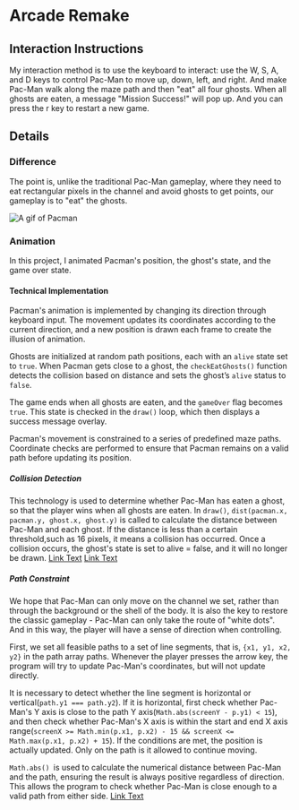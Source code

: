 # Arcade Remake
## Interaction Instructions
My interaction method is to use the keyboard to interact: use the W, S, A, and D keys to control Pac-Man to move up, down, left, and right. And make Pac-Man walk along the maze path and then "eat" all four ghosts. When all ghosts are eaten, a message "Mission Success!" will pop up. And you can press the r key to restart a new game.
## Details
### Difference
The point is, unlike the traditional Pac-Man gameplay, where they need to eat rectangular pixels in the channel and avoid ghosts to get points, our gameplay is to "eat" the ghosts.

![A gif of Pacman](https://media.giphy.com/media/v1.Y2lkPTc5MGI3NjExaG94enNkMGF3cmlucjB1ZzNuZjM4dzVuZDA1cDd3aWJoazBkdnR4eiZlcD12MV9naWZzX3NlYXJjaCZjdD1n/d9QiBcfzg64Io/giphy.gif)
### Animation
In this project, I animated Pacman's position, the ghost's state, and the game over state. 
#### Technical Implementation
Pacman's animation is implemented by changing its direction through keyboard input. The movement updates its coordinates according to the current direction, and a new position is drawn each frame to create the illusion of animation. 

Ghosts are initialized at random path positions, each with an `alive` state set to `true`. When Pacman gets close to a ghost, the `checkEatGhosts()` function detects the collision based on distance and sets the ghost’s `alive` status to `false`. 

The game ends when all ghosts are eaten, and the `gameOver` flag becomes `true`. This state is checked in the `draw()` loop, which then displays a success message overlay.

Pacman's movement is constrained to a series of predefined maze paths. Coordinate checks are performed to ensure that Pacman remains on a valid path before updating its position.
##### Collision Detection
This technology is used to determine whether Pac-Man has eaten a ghost, so that the player wins when all ghosts are eaten. In `draw()`, `dist(pacman.x, pacman.y, ghost.x, ghost.y)` is called to calculate the distance between Pac-Man and each ghost. If the distance is less than a certain threshold,such as 16 pixels, it means a collision has occurred. Once a collision occurs, the ghost's state is set to alive = false, and it will no longer be drawn.
[Link Text](https://www.youtube.com/watch?v=cZ_VHAT_Sq4)
[Link Text](https://codeguppy.com/blog/how-to-implement-collision-detection-between-two-circles-using-p5.js/index.html?utm_source=chatgpt.com)
##### Path Constraint
We hope that Pac-Man can only move on the channel we set, rather than through the background or the shell of the body. It is also the key to restore the classic gameplay - Pac-Man can only take the route of "white dots". And in this way, the player will have a sense of direction when controlling. 

First, we set all feasible paths to a set of line segments, that is, `{x1, y1, x2, y2}` in the path array paths. Whenever the player presses the arrow key, the program will try to update Pac-Man's coordinates, but will not update directly. 

It is necessary to detect whether the line segment is horizontal or vertical(`path.y1 === path.y2`). If it is horizontal, first check whether Pac-Man's Y axis is close to the path Y axis(`Math.abs(screenY - p.y1) < 15`), and then check whether Pac-Man's X axis is within the start and end X axis range(`screenX >= Math.min(p.x1, p.x2) - 15 && screenX <= Math.max(p.x1, p.x2) + 15`). If the conditions are met, the position is actually updated. Only on the path is it allowed to continue moving.

`Math.abs() `is used to calculate the numerical distance between Pac-Man and the path, ensuring the result is always positive regardless of direction. This allows the program to check whether Pac-Man is close enough to a valid path from either side.
[Link Text](https://p5js.org/reference/p5/abs/)

